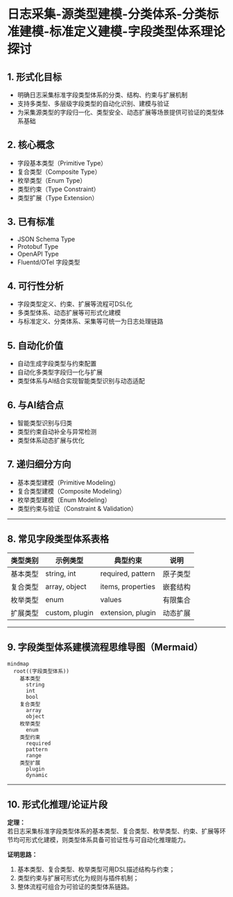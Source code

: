 # 日志采集-源类型建模-分类体系-分类标准建模-标准定义建模-字段类型体系理论探讨

## 1. 形式化目标

- 明确日志采集标准字段类型体系的分类、结构、约束与扩展机制
- 支持多类型、多层级字段类型的自动化识别、建模与验证
- 为采集源类型的字段归一化、类型安全、动态扩展等场景提供可验证的类型体系基础

## 2. 核心概念

- 字段基本类型（Primitive Type）
- 复合类型（Composite Type）
- 枚举类型（Enum Type）
- 类型约束（Type Constraint）
- 类型扩展（Type Extension）

## 3. 已有标准

- JSON Schema Type
- Protobuf Type
- OpenAPI Type
- Fluentd/OTel 字段类型

## 4. 可行性分析

- 字段类型定义、约束、扩展等流程可DSL化
- 多类型体系、动态扩展等可形式化建模
- 与标准定义、分类体系、采集等可统一为日志处理链路

## 5. 自动化价值

- 自动生成字段类型与约束配置
- 自动化多类型字段归一化与扩展
- 类型体系与AI结合实现智能类型识别与动态适配

## 6. 与AI结合点

- 智能类型识别与归类
- 类型约束自动补全与异常检测
- 类型体系动态扩展与优化

## 7. 递归细分方向

- 基本类型建模（Primitive Modeling）
- 复合类型建模（Composite Modeling）
- 枚举类型建模（Enum Modeling）
- 类型约束与验证（Constraint & Validation）

---

## 8. 常见字段类型体系表格

| 类型类别   | 示例类型         | 典型约束           | 说明           |
|------------|------------------|--------------------|----------------|
| 基本类型   | string, int      | required, pattern  | 原子类型       |
| 复合类型   | array, object    | items, properties  | 嵌套结构       |
| 枚举类型   | enum             | values             | 有限集合       |
| 扩展类型   | custom, plugin   | extension, plugin  | 动态扩展       |

---

## 9. 字段类型体系建模流程思维导图（Mermaid）

```mermaid
mindmap
  root((字段类型体系))
    基本类型
      string
      int
      bool
    复合类型
      array
      object
    枚举类型
      enum
    类型约束
      required
      pattern
      range
    类型扩展
      plugin
      dynamic
```

---

## 10. 形式化推理/论证片段

**定理：**  
若日志采集标准字段类型体系的基本类型、复合类型、枚举类型、约束、扩展等环节均可形式化建模，则类型体系具备可验证性与可自动化推理能力。

**证明思路：**  

1. 基本类型、复合类型、枚举类型可用DSL描述结构与约束；
2. 类型约束与扩展可形式化为规则与插件机制；
3. 整体流程可组合为可验证的类型体系链路。
